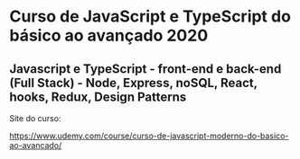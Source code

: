 # Curso de JavaScript e TypeScript do básico ao avançado 2020
##  Javascript e TypeScript - front-end e back-end (Full Stack) - Node, Express, noSQL, React, hooks, Redux, Design Patterns

Site do curso:

https://www.udemy.com/course/curso-de-javascript-moderno-do-basico-ao-avancado/
